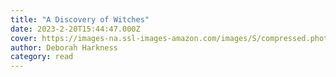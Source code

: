 ```yaml
---
title: "A Discovery of Witches"
date: 2023-2-20T15:44:47.000Z
cover: https://images-na.ssl-images-amazon.com/images/S/compressed.photo.goodreads.com/books/1525097370i/8667848.jpg
author: Deborah Harkness
category: read
---
```


